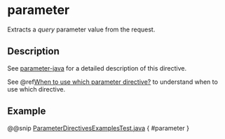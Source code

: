 <a id="parameter-java"></a>
# parameter

Extracts a *query* parameter value from the request.

## Description

See [parameter-java](#parameter-java) for a detailed description of this directive.

See @ref[When to use which parameter directive?](index.md#which-parameter-directive-java) to understand when to use which directive.

## Example

@@snip [ParameterDirectivesExamplesTest.java](../../../../../../../test/java/docs/http/javadsl/server/directives/ParameterDirectivesExamplesTest.java) { #parameter }